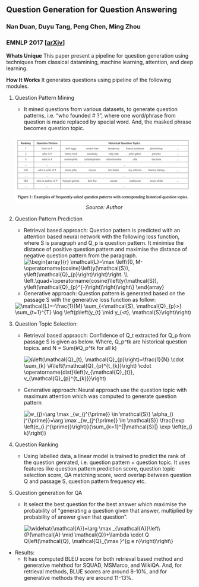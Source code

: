 ## Question Generation for Question Answering
### Nan Duan, Duyu Tang, Peng Chen, Ming Zhou
### EMNLP 2017 [[arXiv](https://www.aclweb.org/anthology/D17-1090.pdf)]

**Whats Unique**
This paper present a pipeline for question generation using techniques from classical datamining, machine learning, attention, and deep learning. 

**How It Works**
It generates questions using pipeline of the following modules.
1. Question Pattern Mining
    * It mined questions from various datasets, to generate question patterns, i.e. “who founded # ?”, where one word/phrase from question is made replaced by special word. And, the masked phrase becomes question topic.
    <p align="center">
    <img width=600 src="images/QGforQA_question_patterns.png">
    <em>Source: Author</em>
    </p>
2. Question Pattern Prediction
    * Retrieval based approach: Question pattern is predicted with an attention based neural network with the following loss function, where S is paragraph and Q_p is question pattern. It minimise the distance of positive question pattern and maximise the distance of negative question pattern from the paragraph. 
    <img src="https://i.upmath.me/svg/%5Cbegin%7Barray%7D%7Br%7D%0A%5Cmathcal%7BL%7D%3D%5Cmax%20%5Cleft%5C%7B0%2C%20M-%5Coperatorname%7Bcosine%7D%5Cleft(y(%5Cmathcal%7BS%7D)%2C%20y%5Cleft(%5Cmathcal%7BQ%7D_%7Bp%7D%5Cright)%5Cright)%5Cright.%20%5C%5C%0A%5Cleft.%5Cquad%2B%5Coperatorname%7Bcosine%7D%5Cleft(y(%5Cmathcal%7BS%7D)%2C%20y%5Cleft(%5Cmathcal%7BQ%7D_%7Bp%7D%5E%7B-%7D%5Cright)%5Cright)%5Cright%5C%7D%0A%5Cend%7Barray%7D" alt="\begin{array}{r}
\mathcal{L}=\max \left\{0, M-\operatorname{cosine}\left(y(\mathcal{S}), y\left(\mathcal{Q}_{p}\right)\right)\right. \\
\left.\quad+\operatorname{cosine}\left(y(\mathcal{S}), y\left(\mathcal{Q}_{p}^{-}\right)\right)\right\}
\end{array}" />
    * Generative approach: Question pattern is generated based on the passage S with the generative loss function as follow:
    <img src="https://i.upmath.me/svg/%5Cmathcal%7BL%7D%3D-%5Cfrac%7B1%7D%7BM%7D%20%5Csum_%7B%3C%5Cmathcal%7BS%7D%2C%20%5Cmathcal%7BQ%7D_%7Bp%7D%3E%7D%20%5Csum_%7Bt%3D1%7D%5E%7BT%7D%20%5Clog%20%5Cleft(p%5Cleft(y_%7Bt%7D%20%5Cmid%20y_%7B%3Ct%7D%2C%20%5Cmathcal%7BS%7D%5Cright)%5Cright)" alt="\mathcal{L}=-\frac{1}{M} \sum_{&lt;\mathcal{S}, \mathcal{Q}_{p}&gt;} \sum_{t=1}^{T} \log \left(p\left(y_{t} \mid y_{&lt;t}, \mathcal{S}\right)\right)" />
3. Question Topic Selection:
    * Retrieval based appraoch: Confidence of Q_t extracted for Q_p from passage S is given as below. Where, Q_p^tk are historical question topics. and N = Sum(#Q_p^tk for all k)

        <img src="https://i.upmath.me/svg/s%5Cleft(%5Cmathcal%7BQ%7D_%7Bt%7D%2C%20%5Cmathcal%7BQ%7D_%7Bp%7D%5Cright)%3D%5Cfrac%7B1%7D%7BN%7D%20%5Ccdot%20%5Csum_%7Bk%7D%20%5C%23%5Cleft(%5Cmathcal%7BQ%7D_%7Bp%7D%5E%7Bt_%7Bk%7D%7D%5Cright)%20%5Ccdot%20%5Coperatorname%7Bdist%7D%5Cleft(v_%7B%5Cmathcal%7BQ%7D_%7Bt%7D%7D%2C%20v_%7B%5Cmathcal%7BQ%7D_%7Bp%7D%5E%7Bt_%7Bk%7D%7D%7D%5Cright)" alt="s\left(\mathcal{Q}_{t}, \mathcal{Q}_{p}\right)=\frac{1}{N} \cdot \sum_{k} \#\left(\mathcal{Q}_{p}^{t_{k}}\right) \cdot \operatorname{dist}\left(v_{\mathcal{Q}_{t}}, v_{\mathcal{Q}_{p}^{t_{k}}}\right)" />

    * Generative approach: Neural approach use the question topic with maximum attention which was computed to generate question pattern

        <img src="https://i.upmath.me/svg/w_%7Bj%7D%3D%5Carg%20%5Cmax%20_%7Bw_%7Bj%5E%7B%5Cprime%7D%7D%20%5Cin%20%5Cmathcal%7BS%7D%7D%20%5Calpha_%7Bi%20j%5E%7B%5Cprime%7D%7D%3D%5Carg%20%5Cmax%20_%7Bw_%7Bj%5E%7B%5Cprime%7D%7D%20%5Cin%20%5Cmathcal%7BS%7D%7D%20%5Cfrac%7B%5Cexp%20%5Cleft(e_%7Bi%20j%5E%7B%5Cprime%7D%7D%5Cright)%7D%7B%5Csum_%7Bk%3D1%7D%5E%7B%7C%5Cmathcal%7BS%7D%7C%7D%20%5Cexp%20%5Cleft(e_%7Bi%20k%7D%5Cright)%7D" alt="w_{j}=\arg \max _{w_{j^{\prime}} \in \mathcal{S}} \alpha_{i j^{\prime}}=\arg \max _{w_{j^{\prime}} \in \mathcal{S}} \frac{\exp \left(e_{i j^{\prime}}\right)}{\sum_{k=1}^{|\mathcal{S}|} \exp \left(e_{i k}\right)}" />

4. Question Ranking
    * Using labelled data, a linear model is trained to predict the rank of the question genrated, i.e. question pattern + question topic. It uses features like question pattern prediction score, question topic selection score, QA matching score, word overlap between question Q and passage S, question pattern frequency etc.

5. Question generation for QA
    * It select the best question for the best answer which maximise the probability of "generating a question given that answer, multiplied by probability of answer given that question".

        <img src="https://i.upmath.me/svg/%5Cwidehat%7B%5Cmathcal%7BA%7D%7D%3D%5Carg%20%5Cmax%20_%7B%5Cmathcal%7BA%7D%7D%5Cleft%5C%7BP(%5Cmathcal%7BA%7D%20%5Cmid%20%5Cmathcal%7BQ%7D)%2B%5Clambda%20%5Ccdot%20Q%20Q%5Cleft(%5Cmathcal%7BQ%7D%2C%20%5Cmathcal%7BQ%7D_%7B%5Cmax%20%7D%5E%7Bg%20e%20n%7D%5Cright)%5Cright%5C%7D" alt="\widehat{\mathcal{A}}=\arg \max _{\mathcal{A}}\left\{P(\mathcal{A} \mid \mathcal{Q})+\lambda \cdot Q Q\left(\mathcal{Q}, \mathcal{Q}_{\max }^{g e n}\right)\right\}" />

* Results:
    * It has computed BLEU score for both retrieval based method and generative mehthod for SQUAD, MSMarco, and WikiQA. And, for retrieval methods, BLUE scores are around 8-10%, and for generative methods they are around 11-13%.
